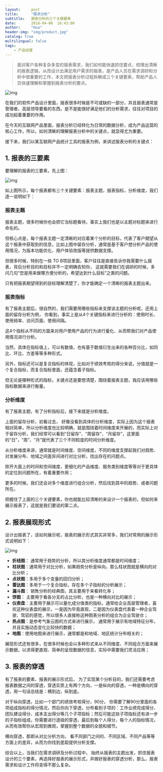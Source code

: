 ```yaml
---
layout:     post
title:      "需求分析"
subtitle:   报表分析的三个关键要素
date:       2018-04-06  18:43:00
author:     "Hua"
header-img: "img/product.jpg"
catalog: true
multilingual: false
tags:
    - 产品经理
---
```


> 面对客户各种复杂多变的报表需求，我们如何能快速抓住要点，梳理出清晰的报表逻辑，从而设计出满足用户需求的报表，是产品人员在需求调研和分析中很重要的工作，本文把报表分析过程拆解成三个关键要素，帮助产品人员快速理解和掌握到报表分析的要点。

![img](http://image.woshipm.com/wp-files/2017/03/LGDxz2dsSTHUFTx1Umye.jpg)

在我们的软件产品设计里面，报表很多时候是不可或缺的一部分，并且报表通常是管理者、高层领导要看的东西，是不是能很好满足他们的分析需求，往往对项目的成功起着重要的作用。

在今天的互联网产品里面，报表分析已经转化为日常的数据分析，成为产品运营的核心工作，所以，如何清晰的理解报表分析中的关键点，就显得尤为重要。

接下来，我们以某互联网产品统计工具的报表为例，来讲述报表分析的关键点：

## 1.  报表的三要素

要理解的报表的三要素，先上图：

![img](http://image.woshipm.com/wp-files/2017/03/mtP9RlqGz9w3d1UejMWD.jpg)

如上图所示，每个报表都有三个关键要素：报表主题，报表指标，分析维度，我们逐一说明如下：

### 报表主题

报表主题，很多时候你也会把它当标题看待，事实上我们也是以主题对标题来进行命名的。

但核心点是，每个报表主题一定清晰的对应着某个分析的目标，代表了客户期望从这个报表中获取到的信息，比如上图中留存分析，通常是基于客户想分析产品的使用情况，为版本功能优化、用户体验改版等提供数据支撑。

但很多时候，特别在一些 TO B项目里面，客户往往是直接告诉你我需要什么报表，背后分析目的和目标并不一定明确告知你， 这就需要我们在调研的时候，多问几句“您是用来做哪方便分析的，希望达到什么目标”之类的问题。

只有把报表期望得到的目标理解清楚了，你才能确定一个清晰的报表主题出来。

### **报表指标**

有了报表主题后，很自然的，我们需要用哪些指标来支撑该主题的分析呢，还用上面的留存分析为例， 你看到，事实上是从4个关键指标来进行分析的：使用时长、使用频率、访问页面、使用间隔。

这4个指标从不同的方面来对用户使用产品的行为进行量化、从而帮我们对产品使用情况进行分析。

当然，具体在指标值上，可以有数值，也有基于数值衍生出来的各种百分比，如同比、环比、方差等等多种形式。

另外，指标还可以是复合指标的体现，比如对于绩效考核的得分来说，分值就是一个复合指标，而复合指标里面，还蕴含着子指标。

但无论是哪种形式的指标，关键点还是要想清楚，围绕着报表主题，我应该用哪些指标数据来进行衡量。

### **分析维度**

有了报表主题，有了分析指标后，接下来就是分析维度。

上面的留存分析，初看过去， 好像没看到具体的分析维度，实际上因为这个报表相对简单，所以分析维度也比较明确，就是围绕着时间维度来开展的，而实际上对于留存分析，我们经常可以看到“日留存”、“周留存”、“月留存”，这里面的“日”，“周”、“月”就代表了三个不同粒度的时间分析维度。

从分析维度来讲，通常就是时间维度、空间维度，不同的维度支撑起我们对趋势、对发展分布、地域之间差异间进行对比分析，找出存在的问题点。

除开大面上的时间和空间维度，更细化的产品维度、服务类别维度等等对于更具体的定位到问题所在，有着重要作用；

更多的时候，我们还会对多个维度进行组合分析，然后找到其中的趋势、或者问题所在。

把握住了上面的三个关键要素，你也就能比较清晰的来设计一个报表的，但如何来展示报表了，这就是我们要说的第二点。

## 2.  报表展现形式

设计出报表了，该如何展示呢，报表的展示形式其实非常多，我们对常用的展示形式说明如下：

![img](http://image.woshipm.com/wp-files/2017/03/LSV4xXIrQ5ZlxmBxUhYO.jpg)

- **折线图**： 通常用于趋势的分析，所以其分析维度通常都是时间维度；
- **柱状图**：通常用于对比分析，如果趋势分析是纵向，那么柱状图就是横向的对比分析；
- **点状图**：多用于多个变量的回归分析；
- **雷达图**：多用于一个复合指标，存在多个子指标的分析展示；
- **漏斗图**： 销售分析的经典图，其主要用于来看转化率；
- **饼图**： 主要用于看各分支的占比分析，也是一种横向对比的展示；
- **仪表盘**：主要用于展示可以量化成分值类的指标，通常给企业高层管理者，喜欢这种仪表盘的展示，一是因为毕竟直观，二是因为仪表盘代表着一种企业驾驶、驾驭的感觉，所以很多人直接称这种图表分析的组合为企业驾驶仓；
- **热点图**：是参考气象云图的方式来进行展示， 通常用于展示有地域特征分布，并且实施动态变化比较快的数据；
- **地图**：使用地图来进行展示，通常都是和地域、地区统计分布相关的；

展现形式还有很多，在很多时候也会以多种形式来从不同维度、不同组合方面来展示数据，以求得更直观、简单的呈现数据的信息，实际中需要我们灵活应用；

## 3. 报表的穿透

有了报表的要素、报表的展示形式后， 为了实现某个分析目的，我们还需要考虑报表数据之间的穿透，穿透实质上有两个方向，一是纵向的穿透，一种是横向的穿透，用一句话总结是：横到边，纵到底。

对于纵向穿透，比如一个部门的绩效考核得分，90分， 你需要了解90分里面的各项组成指标的得分情况，然后你向下穿透，分布看到子项的：工作业绩完成得分、团队建设得分、成本支出得分等几个子项指标；然后可能这些子项指标还有进一步的子指标组成，你需要进行逐级的穿透，最后到每个人得分，每个人的指标情况，从而有效帮你从宏观到微观，掌握到整个数据的全貌和细节。

横向穿透，那即从对比分析方向， 看不同部门之间的、不同区域、不同产品等等方面上的差异，从而为你找到差距提供分析支撑。

综合以上，当我们在需求调研及分析过程中， 始终从报表的主题出发，抓住报表设计的三个要素，再选择好报表的展示形式，并做好报表的穿透分析，那么，报表需求和设计工作将变得不那么复杂。